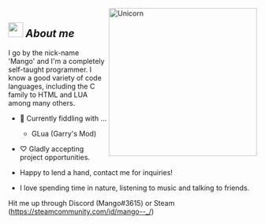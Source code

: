 <img align="right" width=300px alt="Unicorn" src="https://c.tenor.com/GN73MKBawZYAAAAi/busy-cute.gif" />

## <img src="https://media.giphy.com/media/LJvS5z4LWf08HVS2ca/giphy.gif" width="30px">&nbsp;***About me***

I go by the nick-name 'Mango' and I'm a completely self-taught programmer. I know a good variety of code languages, including the C family to HTML and LUA among many others.

- 🥭 Currently fiddling with ...
  - GLua (Garry's Mod)
   
- ♡ Gladly accepting project opportunities.
- Happy to lend a hand, contact me for inquiries!<br>
- I love spending time in nature, listening to music and talking to friends.

Hit me up through Discord (Mango#3615) or Steam (https://steamcommunity.com/id/mango--_/)
